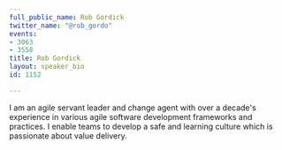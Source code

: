 ```yaml
---
full_public_name: Rob Gordick
twitter_name: "@rob_gordo"
events:
- 3063
- 3558
title: Rob Gordick
layout: speaker_bio
id: 1152

---
```

I am an agile servant leader and change agent with over a decade's experience in various agile software development frameworks and practices. I enable teams to develop a safe and learning culture which is passionate about value delivery.